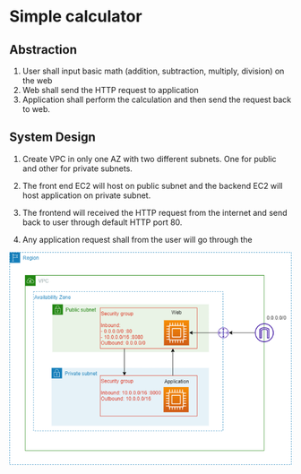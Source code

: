 # Simple calculator

## Abstraction

1. User shall input basic math (addition, subtraction, multiply, division) on the web
2. Web shall send the HTTP request to application
3. Application shall perform the calculation and then send the request back to web.

## System Design

1. Create VPC in only one AZ with two different subnets. One for public and other for private subnets.

2. The front end EC2 will host on public subnet and the backend EC2 will host application on private subnet.

3. The frontend will received the HTTP request from the internet and send back to user through default HTTP port 80.

4. Any application request shall from the user will go through the 

![alt text](arch.drawio.png)
